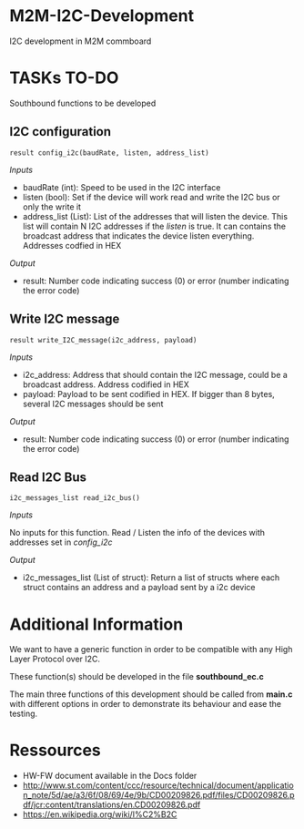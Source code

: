 # M2M-I2C-Development
I2C development in M2M commboard

# TASKs TO-DO

Southbound functions to be developed

## I2C configuration

`result config_i2c(baudRate, listen, address_list)`

*Inputs*

* baudRate (int): Speed to be used in the I2C interface
* listen (bool): Set if the device will work read and write the I2C bus or only the write it
* address_list (List): List of the addresses that will listen the device. This list will contain N I2C addresses if the _listen_ is true. It can contains the broadcast address that indicates the device listen everything. Addresses codfied in HEX

*Output*

* result: Number code indicating success (0) or error (number indicating the error code)

## Write I2C message

`result write_I2C_message(i2c_address, payload)`

*Inputs*

* i2c_address: Address that should contain the I2C message, could be a broadcast address. Address codified in HEX
* payload: Payload to be sent codified in HEX. If bigger than 8 bytes, several I2C messages should be sent


*Output*

* result: Number code indicating success (0) or error (number indicating the error code)


## Read I2C Bus

`i2c_messages_list read_i2c_bus()`

*Inputs*

No inputs for this function. Read / Listen the info of the devices with addresses set in _config_i2c_

*Output*

* i2c_messages_list (List of struct): Return a list of structs where each struct contains an address and a payload sent by a i2c device 


# Additional Information

We want to have a generic function in order to be compatible with any High Layer Protocol over I2C.

These function(s) should be developed in the file **southbound_ec.c**

The main three functions of this development should be called from **main.c** with different options in order to demonstrate its behaviour and ease the testing.  

# Ressources

* HW-FW document available in the Docs folder
* http://www.st.com/content/ccc/resource/technical/document/application_note/5d/ae/a3/6f/08/69/4e/9b/CD00209826.pdf/files/CD00209826.pdf/jcr:content/translations/en.CD00209826.pdf
* https://en.wikipedia.org/wiki/I%C2%B2C
